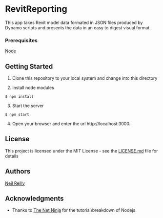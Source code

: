 # RevitReporting

This app takes Revit model data formated in JSON files produced by Dynamo scripts and presents the data in an easy to digest visual format. 

### Prerequisites

[Node](https://nodejs.org)


## Getting Started

1. Clone this repository to your local system and change into this directory

2. Install node modules

  ```
  $ npm install
  ```

3. Start the server

  ```
  $ npm start
  ```

4. Open your browser and enter the url http://localhost:3000.

## License

This project is licensed under the MIT License - see the [LICENSE.md](LICENSE.md) file for details

## Authors

[Neil Reilly](https://www.arcdox.com/)

## Acknowledgments

* Thanks to [The Net Ninja](https://www.thenetninja.co.uk/) for the tutorial\breakdown of Nodejs.
